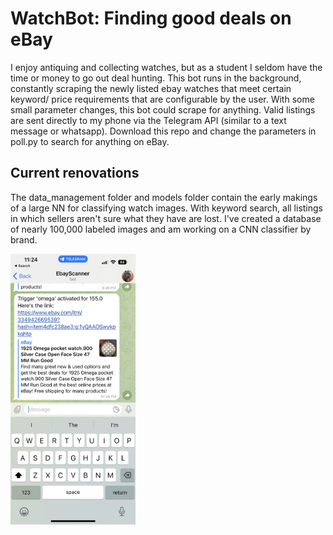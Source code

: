 # WatchBot: Finding good deals on eBay

I enjoy antiquing and collecting watches, but as a student I seldom have the time or money to go out deal hunting. This bot runs in the background, constantly scraping the newly listed ebay watches that meet certain keyword/ price requirements that are configurable by the user. With some small parameter changes, this bot could scrape for anything. Valid listings are sent directly to my phone via the Telegram API (similar to a text message or whatsapp). Download this repo and change the parameters in poll.py to search for anything on eBay.

## Current renovations

The data_management folder and models folder contain the early makings of a large NN for classifying watch images. With keyword search, all listings in which sellers aren't sure what they have are lost. I've created a database of nearly 100,000 labeled images and am working on a CNN classifier by brand.

<img src="images/watchbot.PNG" alt="watchbot in action" width="200"/>
